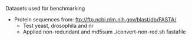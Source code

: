Datasets used for benchmarking

* Protein sequences from: ftp://ftp.ncbi.nlm.nih.gov/blast/db/FASTA/
	* Test yeast, drosophila and nr
	* Applied non-redundant and md5sum ./convert-non-red.sh fastafile

